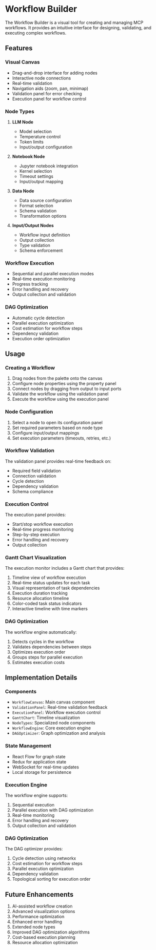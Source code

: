 # Workflow Builder

The Workflow Builder is a visual tool for creating and managing MCP workflows. It provides an intuitive interface for designing, validating, and executing complex workflows.

## Features

### Visual Canvas
- Drag-and-drop interface for adding nodes
- Interactive node connections
- Real-time validation
- Navigation aids (zoom, pan, minimap)
- Validation panel for error checking
- Execution panel for workflow control

### Node Types
1. **LLM Node**
   - Model selection
   - Temperature control
   - Token limits
   - Input/output configuration

2. **Notebook Node**
   - Jupyter notebook integration
   - Kernel selection
   - Timeout settings
   - Input/output mapping

3. **Data Node**
   - Data source configuration
   - Format selection
   - Schema validation
   - Transformation options

4. **Input/Output Nodes**
   - Workflow input definition
   - Output collection
   - Type validation
   - Schema enforcement

### Workflow Execution
- Sequential and parallel execution modes
- Real-time execution monitoring
- Progress tracking
- Error handling and recovery
- Output collection and validation

### DAG Optimization
- Automatic cycle detection
- Parallel execution optimization
- Cost estimation for workflow steps
- Dependency validation
- Execution order optimization

## Usage

### Creating a Workflow
1. Drag nodes from the palette onto the canvas
2. Configure node properties using the property panel
3. Connect nodes by dragging from output to input ports
4. Validate the workflow using the validation panel
5. Execute the workflow using the execution panel

### Node Configuration
1. Select a node to open its configuration panel
2. Set required parameters based on node type
3. Configure input/output mappings
4. Set execution parameters (timeouts, retries, etc.)

### Workflow Validation
The validation panel provides real-time feedback on:
- Required field validation
- Connection validation
- Cycle detection
- Dependency validation
- Schema compliance

### Execution Control
The execution panel provides:
- Start/stop workflow execution
- Real-time progress monitoring
- Step-by-step execution
- Error handling and recovery
- Output collection

### Gantt Chart Visualization
The execution monitor includes a Gantt chart that provides:
1. Timeline view of workflow execution
2. Real-time status updates for each task
3. Visual representation of task dependencies
4. Execution duration tracking
5. Resource allocation timeline
6. Color-coded task status indicators
7. Interactive timeline with time markers

### DAG Optimization
The workflow engine automatically:
1. Detects cycles in the workflow
2. Validates dependencies between steps
3. Optimizes execution order
4. Groups steps for parallel execution
5. Estimates execution costs

## Implementation Details

### Components
- `WorkflowCanvas`: Main canvas component
- `ValidationPanel`: Real-time validation feedback
- `ExecutionPanel`: Workflow execution control
- `GanttChart`: Timeline visualization
- `NodeTypes`: Specialized node components
- `WorkflowEngine`: Core execution engine
- `DAGOptimizer`: Graph optimization and analysis

### State Management
- React Flow for graph state
- Redux for application state
- WebSocket for real-time updates
- Local storage for persistence

### Execution Engine
The workflow engine supports:
1. Sequential execution
2. Parallel execution with DAG optimization
3. Real-time monitoring
4. Error handling and recovery
5. Output collection and validation

### DAG Optimization
The DAG optimizer provides:
1. Cycle detection using networkx
2. Cost estimation for workflow steps
3. Parallel execution optimization
4. Dependency validation
5. Topological sorting for execution order

## Future Enhancements
1. AI-assisted workflow creation
2. Advanced visualization options
3. Performance optimization
4. Enhanced error handling
5. Extended node types
6. Improved DAG optimization algorithms
7. Cost-based execution planning
8. Resource allocation optimization 